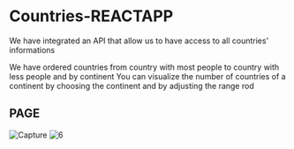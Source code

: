 # Countries-REACTAPP

We have integrated an API that allow us to have access to all countries' informations

We have ordered countries from country with most people to country with less people and by continent
You can visualize the number of countries of a continent by choosing the continent and by adjusting the range rod

## PAGE  
![Capture](https://user-images.githubusercontent.com/97252877/185503564-74a6bd03-0fa0-45c4-8b27-c2dc3964f6ca.PNG)
![6](https://user-images.githubusercontent.com/97252877/212580829-9c27b2a2-aa94-4848-b21b-02ea71cc28b2.PNG)

